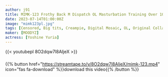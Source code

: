 ```yaml
---
author: j91
title: MIMK-123 Frothy Back M Dispatch OL Masturbation Training Over 100,000 Series Cumulative Real-life Masterpiece That Fuels Immorality! Yuria Yoshine
date: 2023-07-14T01:00:00Z
image: "mimk123pl.jpg"
tags: [Censored, Big tits, Creampie, Digital Mosaic, OL, Original Collaboration, Slut, Solowork]
maker: [MOODYZ]
actress: [Yoshine Yuria]
---
```



{{< youtubepl 8O2dqw7l8AIjeX >}}
###

{{% button href="https://streamtape.to/v/8O2dqw7l8AIjeX/mimk-123.mp4" icon="fas fa-download" %}}download this video{{% /button %}}

